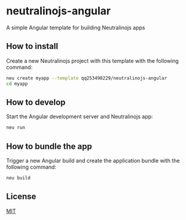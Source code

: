 # neutralinojs-angular
A simple Angular template for building Neutralinojs apps

## How to install

Create a new Neutralinojs project with this template with the following command:

```bash
neu create myapp --template qq253498229/neutralinojs-angular
cd myapp
```

## How to develop

Start the Angular development server and Neutralinojs app:

```bash
neu run
```

## How to bundle the app

Trigger a new Angular build and create the application bundle with the following command:
```bash
neu build
```

## License

[MIT](LICENSE)
